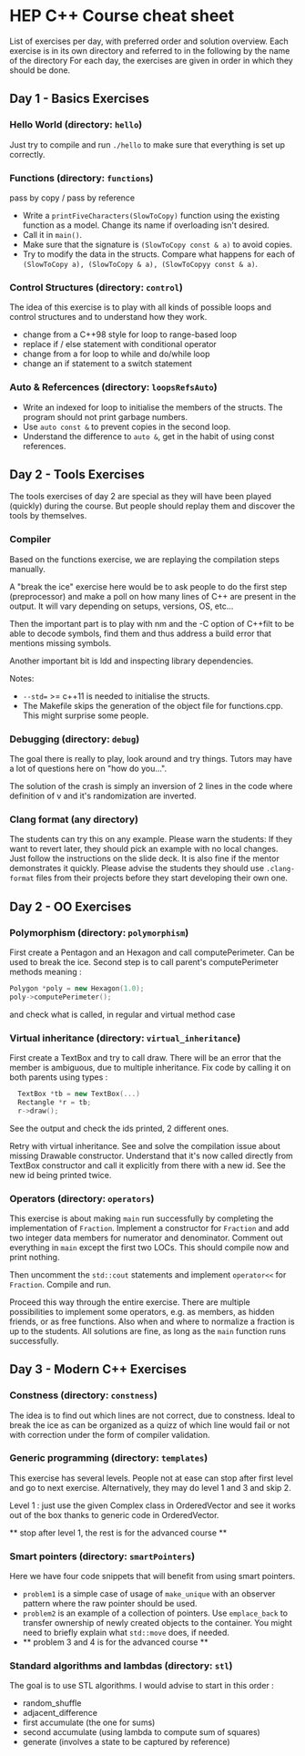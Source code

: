 HEP C++ Course cheat sheet
==========================

List of exercises per day, with preferred order and solution overview.
Each exercise is in its own directory and referred to in the following by the name of the directory
For each day, the exercises are given in order in which they should be done.

Day 1 - Basics Exercises
------------------------

### Hello World (directory: `hello`)

Just try to compile and run `./hello` to make sure that everything is set up correctly.

### Functions (directory: `functions`)

pass by copy / pass by reference

- Write a `printFiveCharacters(SlowToCopy)` function using the existing function as a model. Change its name
  if overloading isn't desired.
- Call it in `main()`.
- Make sure that the signature is `(SlowToCopy const & a)` to avoid copies.
- Try to modify the data in the structs. Compare what happens for each of `(SlowToCopy a), (SlowToCopy & a), (SlowToCopyy const & a)`.

### Control Structures (directory: `control`)

The idea of this exercise is to play with all kinds of possible loops and control structures and to understand how they work.

- change from a C++98 style for loop to range-based loop
- replace if / else statement with conditional operator
- change from a for loop to while and do/while loop
- change an if statement to a switch statement

### Auto & Refercences (directory: `loopsRefsAuto`)

- Write an indexed for loop to initialise the members of the structs. The program should not print garbage numbers.
- Use `auto const &` to prevent copies in the second loop.
- Understand the difference to `auto &`, get in the habit of using const references.


Day 2 - Tools Exercises
-----------------------


The tools exercises of day 2 are special as they will have been played (quickly) during the course. But people should replay them and discover the tools by themselves.


### Compiler

Based on the functions exercise, we are replaying the compilation steps manually.

A "break the ice" exercise here would be to ask people to do the first step (preprocessor) and make a poll on how many lines of C++ are present in the output. It will vary depending on setups, versions, OS, etc...

Then the important part is to play with nm and the -C option of C++filt to be able to decode symbols, find them and thus address a build error that mentions missing symbols.

Another important bit is ldd and inspecting library dependencies.

Notes:
- `--std=` >= c++11 is needed to initialise the structs.
- The Makefile skips the generation of the object file for functions.cpp. This might surprise some people.

### Debugging (directory: `debug`)

The goal there is really to play, look around and try things. Tutors may have a lot of questions here on "how do you...".

The solution of the crash is simply an inversion of 2 lines in the code where definition of v and it's randomization are inverted.

### Clang format (any directory)

The students can try this on any example.
Please warn the students: If they want to revert later, they should pick an example with no local changes.
Just follow the instructions on the slide deck.
It is also fine if the mentor demonstrates it quickly.
Please advise the students they should use `.clang-format` files from their projects before they start developing their own one.

Day 2 - OO Exercises
--------------------

### Polymorphism (directory: `polymorphism`)

First create a Pentagon and an Hexagon and call computePerimeter. Can be used to break the ice.
Second step is to call parent's computePerimeter methods meaning :

```cpp
Polygon *poly = new Hexagon(1.0);
poly->computePerimeter();
```
and check what is called, in regular and virtual method case

### Virtual inheritance (directory: `virtual_inheritance`)

First create a TextBox and try to call draw.
There will be an error that the member is ambiguous, due to multiple inheritance.
Fix code by calling it on both parents using types :

```cpp
  TextBox *tb = new TextBox(...)
  Rectangle *r = tb;
  r->draw();
```

See the output and check the ids printed, 2 different ones.

Retry with virtual inheritance.
See and solve the compilation issue about missing Drawable constructor. Understand that it's now called directly from TextBox constructor and call it explicitly from there with a new id.
See the new id being printed twice.


### Operators (directory: `operators`)

This exercise is about making `main` run successfully by completing the implementation of `Fraction`.
Implement a constructor for `Fraction` and add two integer data members for numerator and denominator.
Comment out everything in `main` except the first two LOCs.
This should compile now and print nothing.

Then uncomment the `std::cout` statements and implement `operator<<` for `Fraction`.
Compile and run.

Proceed this way through the entire exercise.
There are multiple possibilities to implement some operators, e.g. as members, as hidden friends, or as free functions.
Also when and where to normalize a fraction is up to the students.
All solutions are fine, as long as the `main` function runs successfully.

Day 3 - Modern C++ Exercises
----------------------------

### Constness (directory: `constness`)

The idea is to find out which lines are not correct, due to constness.
Ideal to break the ice as can be organized as a quizz of which line would fail or not with correction under the form of compiler validation.

### Generic programming (directory: `templates`)

This exercise has several levels. People not at ease can stop after first level and go to next exercise. Alternatively, they may do level 1 and 3 and skip 2.

Level 1 : just use the given Complex class in OrderedVector and see it works out of the box thanks to generic code in OrderedVector.

** stop after level 1, the rest is for the advanced course **

### Smart pointers (directory: `smartPointers`)

Here we have four code snippets that will benefit from using smart pointers.

 - `problem1` is a simple case of usage of `make_unique` with an observer pattern where the raw pointer should be used.
 - `problem2` is an example of a collection of pointers. Use `emplace_back` to transfer ownership of newly created objects to the container. You might need to briefly explain what `std::move` does, if needed.
 - ** problem 3 and 4 is for the advanced course **

### Standard algorithms and lambdas (directory: `stl`)

The goal is to use STL algorithms. I would advise to start in this order :

  - random_shuffle
  - adjacent_difference
  - first accumulate (the one for sums)
  - second accumulate (using lambda to compute sum of squares)
  - generate (involves a state to be captured by reference)
